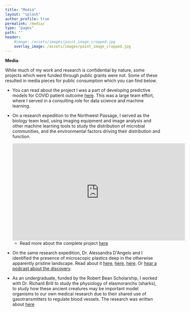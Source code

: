 ```yaml
---
title: "Media"
layout: "splash"
author_profile: true
permalink: /media/
type: "pages"
path: ""
header:
    #image: /assets/images/paint_image_cropped.jpg
    overlay_image: /assets/images/paint_image_cropped.jpg
---
```


__Media__:

While much of my work and research is confidential by nature, some projects which were funded through public grants were not. Some of these resulted in media pieces for public consumption which you can find below.

- You can read about the project I was a part of developing predictive models for COVID patient outcome [here](https://nebigdatahub.org/critcovidview/). This was a large team effort, where I served in a consulting role for data science and machine learning.

- On a research expedition to the Northwest Passage, I served as the biology team lead, using imaging equipment and image analysis and other machine learning tools to study the distribution of microbial communities, and the environmental factors driving their distribution and function.

    <iframe width="560" height="315" src="https://www.youtube.com/embed/OUbTyYI1UEs" title="YouTube video player" frameborder="0" allow="accelerometer; autoplay; clipboard-write; encrypted-media; gyroscope; picture-in-picture" allowfullscreen></iframe>

    - Read more about the complete project [here](https://northwestpassageproject.org/expedition-team/)

- On the same research expedition, Dr. Alessandra D'Angelo and I identified the presence of microscopic plastics deep in the otherwise apparently pristine landscape. Read about it [here](https://www.reuters.com/article/us-environment-arctic-plastic-idUSKCN1V41V2), [here](https://www.indiatimes.com/technology/science-and-future/plastic-falls-as-snow-in-the-arctic-pollutes-deep-under-ice-even-with-no-humans-around-373662.html), [here](https://e360.yale.edu/features/a-northwest-passage-journey-finds-little-ice-and-big-changes). Or [hear a podcast about the discovery](https://zerowastecountdown.podbean.com/e/65-plastic-in-the-arctic/).

- As an undergraduate, funded by the Robert Bean Scholarship, I worked with Dr. Richard Brill to study the physiology of elasmoranchs (sharks), to study how these ancient creatures may be important model organisms to our own medical research due to their shared use of gasotransmitters to regulate blood vessels. The research was written about [here](https://www.delmarvanow.com/story/life/outdoors/2015/07/10/sandbar-shark-fishing/29976803/) 

